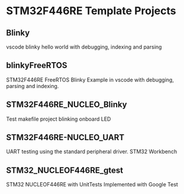 # STM32F446RE Template Projects

## Blinky
vscode blinky hello world with debugging, indexing and parsing

## blinkyFreeRTOS
STM32F446RE FreeRTOS Blinky Example in vscode with debugging, parsing and indexing.

## STM32F446RE_NUCLEO_Blinky
Test makefile project blinking onboard LED

## STM32F446RE-NUCLEO_UART
UART testing using the standard peripheral driver. STM32 Workbench

## STM32_NUCLEOF446RE_gtest
STM32 NUCLEOF446RE with UnitTests Implemented with Google Test
